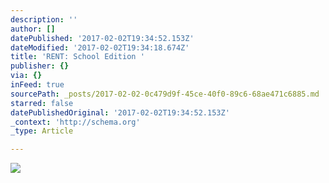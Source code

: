 ```yaml
---
description: ''
author: []
datePublished: '2017-02-02T19:34:52.153Z'
dateModified: '2017-02-02T19:34:18.674Z'
title: 'RENT: School Edition '
publisher: {}
via: {}
inFeed: true
sourcePath: _posts/2017-02-02-0c479d9f-45ce-40f0-89c6-68ae471c6885.md
starred: false
datePublishedOriginal: '2017-02-02T19:34:52.153Z'
_context: 'http://schema.org'
_type: Article

---
```

![](https://the-grid-user-content.s3-us-west-2.amazonaws.com/23fea93a-7a1c-4f62-811e-5484245ca151.jpg)